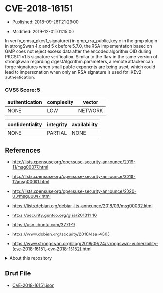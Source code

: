 # CVE-2018-16151

- Published: 2018-09-26T21:29:00

- Modified: 2019-12-01T01:15:00

In verify_emsa_pkcs1_signature() in gmp_rsa_public_key.c in the gmp plugin in strongSwan 4.x and 5.x before 5.7.0, the RSA implementation based on GMP does not reject excess data after the encoded algorithm OID during PKCS#1 v1.5 signature verification. Similar to the flaw in the same version of strongSwan regarding digestAlgorithm.parameters, a remote attacker can forge signatures when small public exponents are being used, which could lead to impersonation when only an RSA signature is used for IKEv2 authentication.

### CVSS Score: **5**

| authentication | complexity | vector |
| --- | --- | --- |
| NONE | LOW | NETWORK |

| confidentiality | integrity | availability |
| --- | --- | --- |
| NONE | PARTIAL | NONE |

## References

* http://lists.opensuse.org/opensuse-security-announce/2019-11/msg00077.html

* http://lists.opensuse.org/opensuse-security-announce/2019-12/msg00001.html

* http://lists.opensuse.org/opensuse-security-announce/2020-03/msg00047.html

* https://lists.debian.org/debian-lts-announce/2018/09/msg00032.html

* https://security.gentoo.org/glsa/201811-16

* https://usn.ubuntu.com/3771-1/

* https://www.debian.org/security/2018/dsa-4305

* https://www.strongswan.org/blog/2018/09/24/strongswan-vulnerability-(cve-2018-16151,-cve-2018-16152).html

<details>
<summary>About this repository</summary> 

  This repository is part of the project [Live Hack CVE](https://github.com/Live-Hack-CVE). Main website can be found [www.live-hack.org](https://www.live-hack.org) 
  
  Made by [Sn0wAlice](https://github.com/Sn0wAlice) for the people that care about security and need to have a feed of the latest CVEs. Hope you enjoy it, don't forget to star the repo and follow me on [Twitter](https://twitter.com/Sn0wAlice) and [Github](https://github.com/Sn0wAlice). And that is my [personnal website](https://www.alice-snow.me/)

  - [Home Page](https://github.com/Live-Hack-CVE)
  - [Framework](https://github.com/Live-Hack-CVE/cve-framework)
  - [CVE database](https://github.com/Live-Hack-CVE/full_database)
  - [Changelog](https://github.com/Live-Hack-CVE/Changelog)
</details>

## Brut File

* [CVE-2018-16151.json](https://raw.githubusercontent.com/Live-Hack-CVE/full_database/main/cves/2018/CVE-2018-16151.json)

